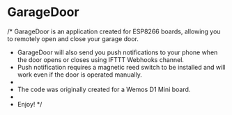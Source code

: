 # GarageDoor

/* GarageDoor is an application created for ESP8266 boards, allowing you to remotely open and close your garage door.
 * GarageDoor will also send you push notifications to your phone when the door opens or closes using IFTTT Webhooks channel.
 * Push notification requires a magnetic reed switch to be installed and will work even if the door is operated manually.
 * 
 * The code was originally created for a Wemos D1 Mini board.
 *
 * Enjoy!
 */
